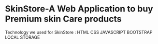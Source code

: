 # SkinStore-A Web Application to buy Premium skin Care products
Technology we used for SkinStore :
HTML
CSS
JAVASCRIPT
BOOTSTRAP
LOCAL STORAGE
